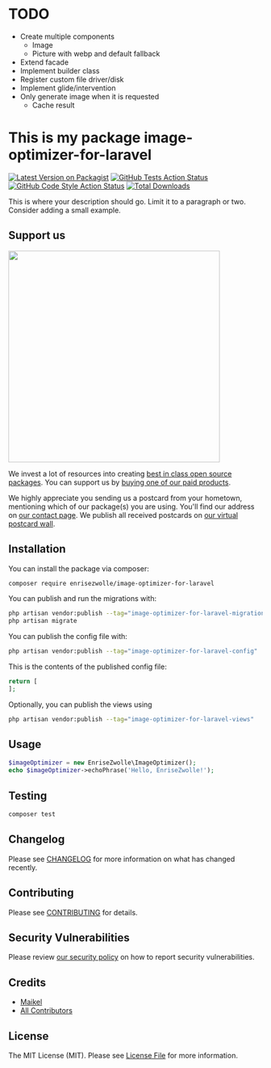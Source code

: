 # TODO

* Create multiple components
  * Image
  * Picture with webp and default fallback
* Extend facade
* Implement builder class
* Register custom file driver/disk
* Implement glide/intervention
* Only generate image when it is requested
  * Cache result

# This is my package image-optimizer-for-laravel

[![Latest Version on Packagist](https://img.shields.io/packagist/v/enrisezwolle/image-optimizer-for-laravel.svg?style=flat-square)](https://packagist.org/packages/enrisezwolle/image-optimizer-for-laravel)
[![GitHub Tests Action Status](https://img.shields.io/github/actions/workflow/status/enrisezwolle/image-optimizer-for-laravel/run-tests.yml?branch=main&label=tests&style=flat-square)](https://github.com/enrisezwolle/image-optimizer-for-laravel/actions?query=workflow%3Arun-tests+branch%3Amain)
[![GitHub Code Style Action Status](https://img.shields.io/github/actions/workflow/status/enrisezwolle/image-optimizer-for-laravel/fix-php-code-style-issues.yml?branch=main&label=code%20style&style=flat-square)](https://github.com/enrisezwolle/image-optimizer-for-laravel/actions?query=workflow%3A"Fix+PHP+code+style+issues"+branch%3Amain)
[![Total Downloads](https://img.shields.io/packagist/dt/enrisezwolle/image-optimizer-for-laravel.svg?style=flat-square)](https://packagist.org/packages/enrisezwolle/image-optimizer-for-laravel)

This is where your description should go. Limit it to a paragraph or two. Consider adding a small example.

## Support us

[<img src="https://github-ads.s3.eu-central-1.amazonaws.com/image-optimizer-for-laravel.jpg?t=1" width="419px" />](https://spatie.be/github-ad-click/image-optimizer-for-laravel)

We invest a lot of resources into creating [best in class open source packages](https://spatie.be/open-source). You can support us by [buying one of our paid products](https://spatie.be/open-source/support-us).

We highly appreciate you sending us a postcard from your hometown, mentioning which of our package(s) you are using. You'll find our address on [our contact page](https://spatie.be/about-us). We publish all received postcards on [our virtual postcard wall](https://spatie.be/open-source/postcards).

## Installation

You can install the package via composer:

```bash
composer require enrisezwolle/image-optimizer-for-laravel
```

You can publish and run the migrations with:

```bash
php artisan vendor:publish --tag="image-optimizer-for-laravel-migrations"
php artisan migrate
```

You can publish the config file with:

```bash
php artisan vendor:publish --tag="image-optimizer-for-laravel-config"
```

This is the contents of the published config file:

```php
return [
];
```

Optionally, you can publish the views using

```bash
php artisan vendor:publish --tag="image-optimizer-for-laravel-views"
```

## Usage

```php
$imageOptimizer = new EnriseZwolle\ImageOptimizer();
echo $imageOptimizer->echoPhrase('Hello, EnriseZwolle!');
```

## Testing

```bash
composer test
```

## Changelog

Please see [CHANGELOG](CHANGELOG.md) for more information on what has changed recently.

## Contributing

Please see [CONTRIBUTING](CONTRIBUTING.md) for details.

## Security Vulnerabilities

Please review [our security policy](../../security/policy) on how to report security vulnerabilities.

## Credits

- [Maikel](https://github.com/maikelmotivo)
- [All Contributors](../../contributors)

## License

The MIT License (MIT). Please see [License File](LICENSE.md) for more information.
